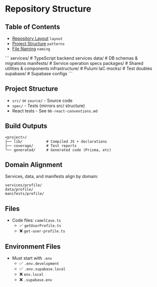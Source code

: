 # Repository Structure

## Table of Contents

- [Repository Layout](#layout) `layout`
- [Project Structure](#patterns) `patterns`
- [File Naming](#naming) `naming`

<layout>
```
services/          # TypeScript backend services
data/              # DB schemas & migrations
manifests/         # Service operation specs
packages/          # Shared utilities & components
infrastructure/    # Pulumi IaC
mocks/             # Test doubles
supabase/          # Supabase configs
```
</layout>

<patterns>

## Project Structure

- `src/` or `source/` - Source code
- `spec/` - Tests (mirrors src/ structure)
- React tests - See `06-react-conventions.md`

## Build Outputs

```plaintext
<project>/
├── lib/           # Compiled JS + declarations
├── coverage/      # Test reports
└── generated/     # Generated code (Prisma, etc)
```

## Domain Alignment

Services, data, and manifests align by domain:

```plaintext
services/profile/
data/profile/
manifests/profile/
```

</patterns>

<naming>

## Files

- Code files: `camelCase.ts`
  - ✅ `getUserProfile.ts`
  - ❌ `get-user-profile.ts`

## Environment Files

- Must start with `.env`
  - ✅ `.env.development`
  - ✅ `.env.supabase.local`
  - ❌ `env.local`
  - ❌ `.supabase.env`

</naming>
